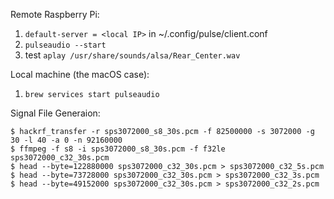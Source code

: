 Remote Raspberry Pi:
1. `default-server = <local IP>` in ~/.config/pulse/client.conf
2. `pulseaudio --start`
3. test `aplay /usr/share/sounds/alsa/Rear_Center.wav`

Local machine (the macOS case):
1. `brew services start pulseaudio`

Signal File Generaion:
```
$ hackrf_transfer -r sps3072000_s8_30s.pcm -f 82500000 -s 3072000 -g 30 -l 40 -a 0 -n 92160000
$ ffmpeg -f s8 -i sps3072000_s8_30s.pcm -f f32le sps3072000_c32_30s.pcm
$ head --byte=122880000 sps3072000_c32_30s.pcm > sps3072000_c32_5s.pcm
$ head --byte=73728000 sps3072000_c32_30s.pcm > sps3072000_c32_3s.pcm
$ head --byte=49152000 sps3072000_c32_30s.pcm > sps3072000_c32_2s.pcm
```